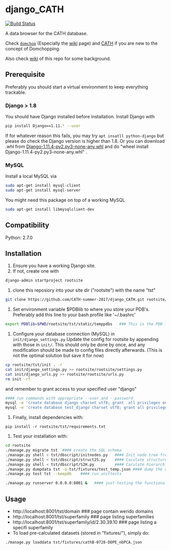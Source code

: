 
# django_CATH
[![Build Status](https://travis-ci.org/CATH-summer-2017/django_CATH.svg?branch=master)](https://travis-ci.org/CATH-summer-2017/django_CATH)

A data browser for the CATH database.

Check [`domchop`](https://github.com/CATH-summer-2017/domchop) (Especially the [wiki](https://github.com/CATH-summer-2017/domchop) page) and [CATH](http://www.cathdb.info) if you are new to the concept of Domchopping. 

Also check [wiki](https://github.com/CATH-summer-2017/django_CATH/wiki) of this repo for some background.

Prerequisite
------
Preferably you should start a virtual environment to keep everything trackable.

### Django > 1.8
You should have Django installed before installation.
Install Django with
```sh
pip install Django==1.11.* --user
```
If for whatever reason this fails, you may try `apt insatll python-django` but please do check the Django version is higher than 1.8. Or you can download .whl from [Django-1.11.4-py2.py3-none-any.whl](https://pypi.python.org/packages/fc/fb/01e0084061c50f1160c2db5565ff1c3d8d76f2a76f67cd282835ee64e04a/Django-1.11.4-py2.py3-none-any.whl#md5=71cf96f790b1e729c8c1a95304971341)  and do "wheel install Django-1.11.4-py2.py3-none-any.whl" .

### MySQL
Install a local MySQL via
```sh
sudo apt-get install mysql-client
sudo apt-get install mysql-server
```

You might need this package on top of a working MySQL
```sh
sudo apt-get install libmysqlclient-dev
```

Compatibility
-----
Python: 2.7.0

Installation
------

1. Ensure you have a working Django site.
  1. If not, create one with
  ```sh
  django-admin startproject rootsite
  ```
1. clone this reposiory into your site dir ("rootsite") with the name "tst"
  ```sh
  git clone https://github.com/CATH-summer-2017/django_CATH.git rootsite/tst
  ```
1. Set environment variable $PDBlib to where you store your PDB's. Preferably add this line to your bash profile like '~/.bashrc'
  ```sh
  export PDBlib=$PWD/rootsite/tst/static/temppdbs   ### This is the PDB library that comes with the repository
  ```
1. Configure your database connection (MySQL) in ```init/django_settings.py```
Update the config for rootsite by appending with those in ```init/```. This should only be done by once, and any modification should be made to config files directly afterwards. (This is not the optimal solution but save it for now)
```sh
cp rootsite/tst/init . -r
cat init/django_settings.py >> rootsite/rootsite/settings.py
cat init/django_urls.py >> rootsite/rootsite/urls.py
rm init -rf
```
and remember to grant access to your specified user "django"
```sh 
#### run commands with appropriate --user and --password
mysql -e 'create database django charset utf8; grant  all privileges on django.* to 'django'@'localhost';'
mysql -e 'create database test_django charset utf8; grant all privileges on test_django.* to 'django'@'localhost';'
```

1. Finally, install dependencies with:
```
pip install -r rootsite/tst/requirements.txt
```

1. Test your installation with:
```sh
cd rootsite
./manage.py migrate tst  #### create the SQL schema
./manage.py shell < tst/dbscript/initnodes.py   #### Init node tree from a S35 list
./manage.py shell < tst/dbscript/struct2S.py    #### Caculate structure-based statistics from structure in $PDBlib
./manage.py shell < tst/dbscript/S2H.py         #### Caculate hierarchial-based statistics
./manage.py dumpdata tst -o tst/fixtures/test_temp.json #### dump the database to be used in the test
./manage.py test tst --keepdb    #### run unittests

./manage.py runserver 0.0.0.0:8001 &   #### just testing the functionality of the server
```

Usage
------
* http://localhost:8001/tst/domain ### page contain werido domains
* http://localhost:8001/tst/superfamily ### page listing superfamilies
* http://localhost:8001/tst/superfamily/id/2.30.39.10 ### page listing a specifi superfamily
* To load pre-calculated datasets (stored in "fixtures/"), simply do:
```
./manage.py loaddata tst/fixtures/cathB-0728-DOPE_nbPCA.json
```
